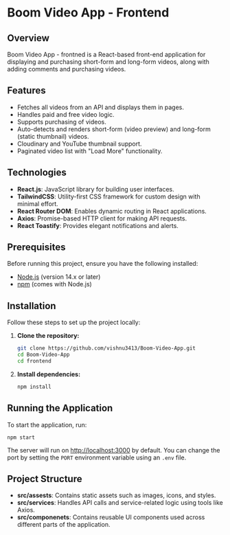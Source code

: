 # Boom Video App - Frontend

## Overview

Boom Video App - frontned is a React-based front-end application for displaying and purchasing short-form and long-form videos, along with adding comments and purchasing videos.

## Features

- Fetches all videos from an API and displays them in pages.
- Handles paid and free video logic.
- Supports purchasing of videos.
- Auto-detects and renders short-form (video preview) and long-form (static thumbnail) videos.
- Cloudinary and YouTube thumbnail support.
- Paginated video list with "Load More" functionality.

## Technologies

- **React.js**: JavaScript library for building user interfaces.
- **TailwindCSS**: Utility-first CSS framework for custom design with minimal effort.
- **React Router DOM**: Enables dynamic routing in React applications.
- **Axios**: Promise-based HTTP client for making API requests.
- **React Toastify**: Provides elegant notifications and alerts.

## Prerequisites

Before running this project, ensure you have the following installed:

- [Node.js](https://nodejs.org/) (version 14.x or later)
- [npm](https://www.npmjs.com/) (comes with Node.js)

## Installation

Follow these steps to set up the project locally:

1. **Clone the repository:**

   ```bash
   git clone https://github.com/vishnu3413/Boom-Video-App.git
   cd Boom-Video-App
   cd frontend

2. **Install dependencies:**

   ```bash
   npm install

## Running the Application

To start the application, run:

`npm start`

The server will run on [http://localhost:3000](http://localhost:3000) by default. You can change the port by setting the `PORT` environment variable using an `.env` file.

## Project Structure

- **src/assests**: Contains static assets such as images, icons, and styles.
- **src/services**: Handles API calls and service-related logic using tools like Axios.
- **src/componenets**: Contains reusable UI components used across different parts of the application.